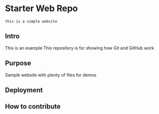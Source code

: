 # Starter Web Repo
	this is a simple website
## Intro
This is an example
This repository is for showing how Git and GitHub work

## Purpose

Sample website with plenty of files for demos
## Deployment

## How to contribute